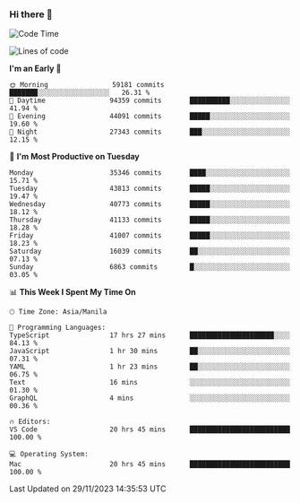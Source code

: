 ### Hi there 👋

<!--START_SECTION:waka-->
![Code Time](http://img.shields.io/badge/Code%20Time-4%2C588%20hrs%2057%20mins-blue)

![Lines of code](https://img.shields.io/badge/From%20Hello%20World%20I%27ve%20Written-101.7%20million%20lines%20of%20code-blue)

**I'm an Early 🐤** 

```text
🌞 Morning                59181 commits       ███████░░░░░░░░░░░░░░░░░░   26.31 % 
🌆 Daytime                94359 commits       ██████████░░░░░░░░░░░░░░░   41.94 % 
🌃 Evening                44091 commits       █████░░░░░░░░░░░░░░░░░░░░   19.60 % 
🌙 Night                  27343 commits       ███░░░░░░░░░░░░░░░░░░░░░░   12.15 % 
```
📅 **I'm Most Productive on Tuesday** 

```text
Monday                   35346 commits       ████░░░░░░░░░░░░░░░░░░░░░   15.71 % 
Tuesday                  43813 commits       █████░░░░░░░░░░░░░░░░░░░░   19.47 % 
Wednesday                40773 commits       █████░░░░░░░░░░░░░░░░░░░░   18.12 % 
Thursday                 41133 commits       █████░░░░░░░░░░░░░░░░░░░░   18.28 % 
Friday                   41007 commits       █████░░░░░░░░░░░░░░░░░░░░   18.23 % 
Saturday                 16039 commits       ██░░░░░░░░░░░░░░░░░░░░░░░   07.13 % 
Sunday                   6863 commits        █░░░░░░░░░░░░░░░░░░░░░░░░   03.05 % 
```


📊 **This Week I Spent My Time On** 

```text
🕑︎ Time Zone: Asia/Manila

💬 Programming Languages: 
TypeScript               17 hrs 27 mins      █████████████████████░░░░   84.13 % 
JavaScript               1 hr 30 mins        ██░░░░░░░░░░░░░░░░░░░░░░░   07.31 % 
YAML                     1 hr 23 mins        ██░░░░░░░░░░░░░░░░░░░░░░░   06.75 % 
Text                     16 mins             ░░░░░░░░░░░░░░░░░░░░░░░░░   01.30 % 
GraphQL                  4 mins              ░░░░░░░░░░░░░░░░░░░░░░░░░   00.36 % 

🔥 Editors: 
VS Code                  20 hrs 45 mins      █████████████████████████   100.00 % 

💻 Operating System: 
Mac                      20 hrs 45 mins      █████████████████████████   100.00 % 
```


 Last Updated on 29/11/2023 14:35:53 UTC
<!--END_SECTION:waka-->


<!--
**rad182/rad182** is a ✨ _special_ ✨ repository because its `README.md` (this file) appears on your GitHub profile.

Here are some ideas to get you started:

- 🔭 I’m currently working on ...
- 🌱 I’m currently learning ...
- 👯 I’m looking to collaborate on ...
- 🤔 I’m looking for help with ...
- 💬 Ask me about ...
- 📫 How to reach me: ...
- 😄 Pronouns: ...
- ⚡ Fun fact: ...
-->

